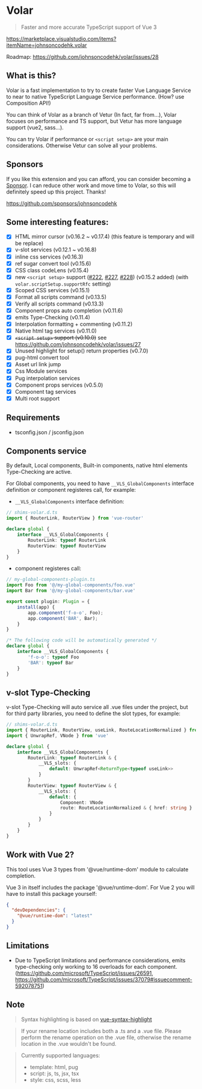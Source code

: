 # Volar

> Faster and more accurate TypeScript support of Vue 3

https://marketplace.visualstudio.com/items?itemName=johnsoncodehk.volar

Roadmap: https://github.com/johnsoncodehk/volar/issues/28

## What is this?

Volar is a fast implementation to try to create faster Vue Language Service to near to native TypeScript Language Service performance. (How? use Composition API!)

You can think of Volar as a branch of Vetur (In fact, far from...), Volar focuses on performance and TS support, but Vetur has more language support (vue2, sass...).

You can try Volar if performance or `<script setup>` are your main considerations. Otherwise Vetur can solve all your problems.

## Sponsors

If you like this extension and you can afford, you can consider becoming a [Sponsor](https://github.com/sponsors/johnsoncodehk). I can reduce other work and move time to Volar, so this will definitely speed up this project. Thanks!

https://github.com/sponsors/johnsoncodehk

## Some interesting features:

- [x] HTML mirror cursor (v0.16.2 ~ v0.17.4) (this feature is temporary and will be replace)
- [x] v-slot services (v0.12.1 ~ v0.16.8)
- [x] inline css services (v0.16.3)
- [x] ref sugar convert tool (v0.15.6)
- [x] CSS class codeLens (v0.15.4)
- [x] new `<script setup>` support ([#222](https://github.com/vuejs/rfcs/pull/222), [#227](https://github.com/vuejs/rfcs/pull/227), [#228](https://github.com/vuejs/rfcs/pull/228)) (v0.15.2 added) (with `volar.scriptSetup.supportRfc` setting)
- [x] Scoped CSS services (v0.15.1)
- [x] Format all scripts command (v0.13.5)
- [x] Verify all scripts command (v0.13.3)
- [x] Component props auto completion (v0.11.6)
- [x] emits Type-Checking (v0.11.4)
- [x] Interpolation formatting + commenting (v0.11.2)
- [x] Native html tag services (v0.11.0)
- [x] ~~`<script setup>` support (v0.10.0)~~ see https://github.com/johnsoncodehk/volar/issues/27
- [x] Unused highlight for setup() return properties (v0.7.0)
- [x] pug-html convert tool
- [x] Asset url link jump
- [x] Css Module services
- [x] Pug interpolation services
- [x] Component props services (v0.5.0)
- [x] Component tag services
- [x] Multi root support

## Requirements

- tsconfig.json / jsconfig.json

## Components service

By default, Local components, Built-in components, native html elements Type-Checking are active.

For Global components, you need to have  `__VLS_GlobalComponents` interface definition or component registeres call, for example:

- `__VLS_GlobalComponents` interface definition:

```typescript
// shims-volar.d.ts
import { RouterLink, RouterView } from 'vue-router'

declare global {
	interface __VLS_GlobalComponents {
		RouterLink: typeof RouterLink
		RouterView: typeof RouterView
	}
}
```

- component registeres call:

```typescript
// my-global-components-plugin.ts
import Foo from '@/my-global-components/foo.vue'
import Bar from '@/my-global-components/bar.vue'

export const plugin: Plugin = {
    install(app) {
        app.component('f-o-o', Foo);
        app.component('BAR', Bar);
    }
}

/* The following code will be automatically generated */
declare global {
	interface __VLS_GlobalComponents {
		'f-o-o': typeof Foo
		'BAR': typeof Bar
	}
}
```

## v-slot Type-Checking

v-slot Type-Checking will auto service all .vue files under the project, but for third party libraries, you need to define the slot types, for example:

```typescript
// shims-volar.d.ts
import { RouterLink, RouterView, useLink, RouteLocationNormalized } from 'vue-router'
import { UnwrapRef, VNode } from 'vue'

declare global {
	interface __VLS_GlobalComponents {
		RouterLink: typeof RouterLink & {
			__VLS_slots: {
				default: UnwrapRef<ReturnType<typeof useLink>>
			}
		}
		RouterView: typeof RouterView & {
			__VLS_slots: {
				default: {
					Component: VNode
					route: RouteLocationNormalized & { href: string }
				}
			}
		}
	}
}
```

## Work with Vue 2?

This tool uses Vue 3 types from '@vue/runtime-dom' module to calculate completion.

Vue 3 in itself includes the package '@vue/runtime-dom'. For Vue 2 you will have to install this package yourself:

```json
{
  "devDependencies": {
    "@vue/runtime-dom": "latest"
  }
}
```

## Limitations

- Due to TypeScript limitations and performance considerations, emits type-checking only working to 16 overloads for each component. (https://github.com/microsoft/TypeScript/issues/26591, https://github.com/microsoft/TypeScript/issues/37079#issuecomment-592078751)

## Note

> Syntax highlighting is based on [vue-syntax-highlight](https://github.com/vuejs/vue-syntax-highlight)

> If your rename location includes both a .ts and a .vue file. Please perform the rename operation on the .vue file, otherwise the rename location in the .vue wouldn't be found.

> Currently supported languages:
> - template: html, pug
> - script: js, ts, jsx, tsx
> - style: css, scss, less
